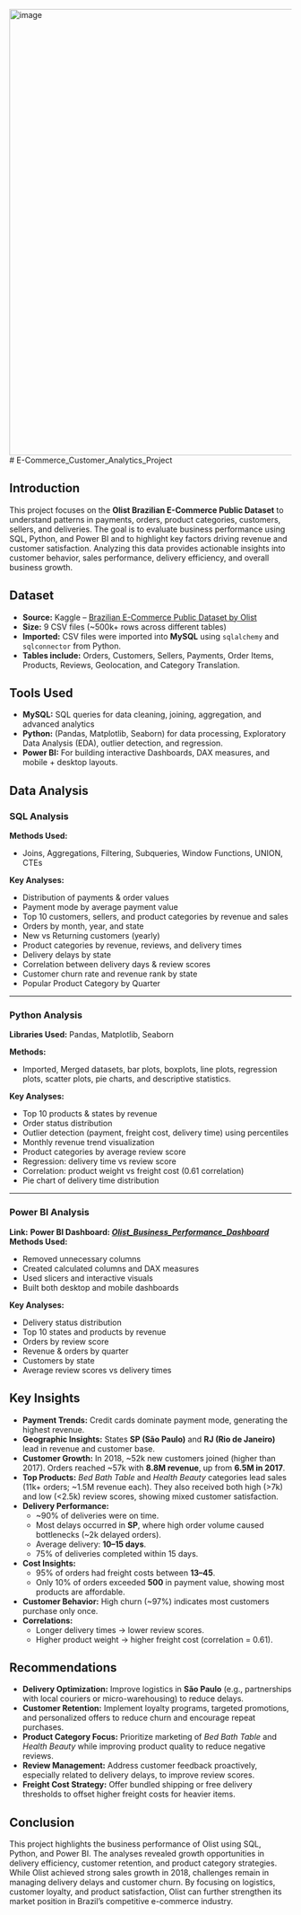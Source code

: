 <img width="1167" height="795" alt="image" src="https://github.com/user-attachments/assets/768435d1-b665-424c-a2f2-5636314911bc" /># E-Commerce_Customer_Analytics_Project

## Introduction
This project focuses on the **Olist Brazilian E-Commerce Public Dataset** to understand patterns in payments, orders, product categories, customers, sellers, and deliveries. The goal is to evaluate business performance using SQL, Python, and Power BI and to highlight key factors driving revenue and customer satisfaction. 
Analyzing this data provides actionable insights into customer behavior, sales performance, delivery efficiency, and overall business growth.

## Dataset
* **Source:** Kaggle – [Brazilian E-Commerce Public Dataset by Olist](https://www.kaggle.com/datasets/olistbr/brazilian-ecommerce)
* **Size:** 9 CSV files (\~500k+ rows across different tables)
* **Imported:** CSV files were imported into **MySQL** using `sqlalchemy` and `sqlconnector` from Python.
* **Tables include:** Orders, Customers, Sellers, Payments, Order Items, Products, Reviews, Geolocation, and Category Translation.

## Tools Used
* **MySQL:** SQL queries for data cleaning, joining, aggregation, and advanced analytics
* **Python:** (Pandas, Matplotlib, Seaborn) for data processing, Exploratory Data Analysis (EDA), outlier detection, and regression.
* **Power BI:** For building interactive Dashboards, DAX measures, and mobile + desktop layouts.

## Data Analysis

### SQL Analysis

**Methods Used:**
* Joins, Aggregations, Filtering, Subqueries, Window Functions, UNION, CTEs

**Key Analyses:**
* Distribution of payments & order values
* Payment mode by average payment value
* Top 10 customers, sellers, and product categories by revenue and sales
* Orders by month, year, and state
* New vs Returning customers (yearly)
* Product categories by revenue, reviews, and delivery times
* Delivery delays by state
* Correlation between delivery days & review scores
* Customer churn rate and revenue rank by state
* Popular Product Category by Quarter
---------------------------------------------------------------------------------------------------------------------
### Python Analysis

**Libraries Used:** Pandas, Matplotlib, Seaborn

**Methods:** 
* Imported, Merged datasets, bar plots, boxplots, line plots, regression plots, scatter plots, pie charts, and descriptive statistics.

**Key Analyses:**
* Top 10 products & states by revenue
* Order status distribution
* Outlier detection (payment, freight cost, delivery time) using percentiles
* Monthly revenue trend visualization
* Product categories by average review score
* Regression: delivery time vs review score
* Correlation: product weight vs freight cost (0.61 correlation)
* Pie chart of delivery time distribution
---------------------------------------------------------------------------------------------------------------------
### Power BI Analysis

**Link:**
**Power BI Dashboard: *[Olist_Business_Performance_Dashboard](https://drive.google.com/drive/folders/1FZOpgvmjpT_275h3RbOeugZj5rIXuOU0?usp=sharing)***
**Methods Used:**
* Removed unnecessary columns
* Created calculated columns and DAX measures
* Used slicers and interactive visuals
* Built both desktop and mobile dashboards

**Key Analyses:**
* Delivery status distribution
* Top 10 states and products by revenue
* Orders by review score
* Revenue & orders by quarter
* Customers by state
* Average review scores vs delivery times

## Key Insights

* **Payment Trends:** Credit cards dominate payment mode, generating the highest revenue.
* **Geographic Insights:** States **SP (São Paulo)** and **RJ (Rio de Janeiro)** lead in revenue and customer base.
* **Customer Growth:** In 2018, \~52k new customers joined (higher than 2017). Orders reached \~57k with **8.8M revenue**, up from **6.5M in 2017**.
* **Top Products:** *Bed Bath Table* and *Health Beauty* categories lead sales (11k+ orders; \~1.5M revenue each). They also received both high (>7k) and low (<2.5k) review scores, showing mixed customer satisfaction.
* **Delivery Performance:**
  * \~90% of deliveries were on time.
  * Most delays occurred in **SP**, where high order volume caused bottlenecks (\~2k delayed orders).
  * Average delivery: **10–15 days**.
  * 75% of deliveries completed within 15 days.
* **Cost Insights:**
  * 95% of orders had freight costs between **13–45**.
  * Only 10% of orders exceeded **500** in payment value, showing most products are affordable.
* **Customer Behavior:** High churn (\~97%) indicates most customers purchase only once.
* **Correlations:**
  * Longer delivery times → lower review scores.
  * Higher product weight → higher freight cost (correlation = 0.61).

## Recommendations
* **Delivery Optimization:** Improve logistics in **São Paulo** (e.g., partnerships with local couriers or micro-warehousing) to reduce delays.
* **Customer Retention:** Implement loyalty programs, targeted promotions, and personalized offers to reduce churn and encourage repeat purchases.
* **Product Category Focus:** Prioritize marketing of *Bed Bath Table* and *Health Beauty* while improving product quality to reduce negative reviews.
* **Review Management:** Address customer feedback proactively, especially related to delivery delays, to improve review scores.
* **Freight Cost Strategy:** Offer bundled shipping or free delivery thresholds to offset higher freight costs for heavier items.

## Conclusion
This project highlights the business performance of Olist using SQL, Python, and Power BI. The analyses revealed growth opportunities in delivery efficiency, customer retention, and product category strategies. While Olist achieved strong sales growth in 2018, challenges remain in managing delivery delays and customer churn. By focusing on logistics, customer loyalty, and product satisfaction, Olist can further strengthen its market position in Brazil’s competitive e-commerce industry.

